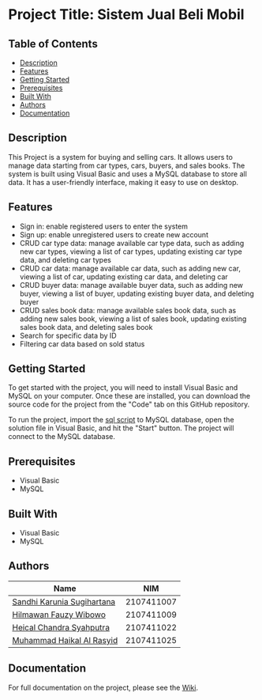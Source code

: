 # Project Title: Sistem Jual Beli Mobil

## Table of Contents
- [Description](#description)
- [Features](#features)
- [Getting Started](#getting-started)
- [Prerequisites](#prerequisites)
- [Built With](#built-with)
- [Authors](#authors)
- [Documentation](#documentation)

## Description

This Project is a system for buying and selling cars. It allows users to manage data starting from car types, cars, buyers, and sales books. The system is built using Visual Basic and uses a MySQL database to store all data. It has a user-friendly interface, making it easy to use on desktop.

<!-- ## Overview

## Screenshot
<div style="display:flex;">
    <div>
        <img src="/Prototype/SIGNup.png" alt="drawing" width="400"  loading="lazy"/>
        <img src="/Prototype/SigninPage.png" alt="drawing" width="400"  loading="lazy"/>
    </div>
    <div>
        <img src="/Prototype/DASHBOARD.png" alt="drawing" width="400"  loading="lazy"/>
        <img src="./screenshot/4.png" alt="drawing" width="400"  loading="lazy"/>
        <img src="./screenshot/5.png" alt="drawing" width="400"  loading="lazy"/>
    </div>
<div> -->

## Features

- Sign in: enable registered users to enter the system
- Sign up: enable unregistered users to create new account
- CRUD car type data: manage available car type data, such as adding new car types, viewing a list of car types, updating existing car type data, and deleting car types
- CRUD car data: manage available car data, such as adding new car, viewing a list of car, updating existing car data, and deleting car
- CRUD buyer data: manage available buyer data, such as adding new buyer, viewing a list of buyer, updating existing buyer data, and deleting buyer
- CRUD sales book data: manage available sales book data, such as adding new sales book, viewing a list of sales book, updating existing sales book data, and deleting sales book
- Search for specific data by ID
- Filtering car data based on sold status

## Getting Started

To get started with the project, you will need to install Visual Basic and MySQL on your computer. Once these are installed, you can download the source code for the project from the "Code" tab on this GitHub repository.

To run the project, import the [sql script](/db_sistem_jual_beli_mobil.sql) to MySQL database, open the solution file in Visual Basic, and hit the "Start" button. The project will connect to the MySQL database.

## Prerequisites

- Visual Basic
- MySQL

## Built With

- Visual Basic
- MySQL

## Authors

<!-- <div align="center"> -->

Name                                                        | NIM
--                                                          | --
[Sandhi Karunia Sugihartana](https://github.com/Lowl16)     | 2107411007
[Hilmawan Fauzy Wibowo](https://github.com/mawanrunner)     | 2107411009
[Heical Chandra Syahputra](https://github.com/Dynavx)       | 2107411022
[Muhammad Haikal Al Rasyid](https://github.com/promecarus)  | 2107411025
<!-- </div> -->

## Documentation

For full documentation on the project, please see the [Wiki](https://github.com/promecarus/SistemJualBeliMobil/wiki).

